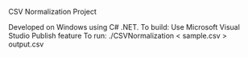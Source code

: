 ﻿CSV Normalization Project

Developed on Windows using C# .NET.
To build: Use Microsoft Visual Studio Publish feature
To run: 
./CSVNormalization < sample.csv > output.csv